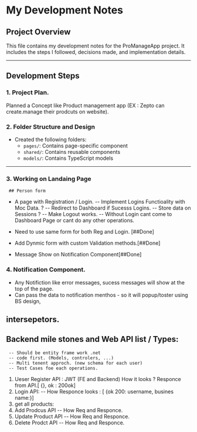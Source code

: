 # My Development Notes

## Project Overview
This file contains my development notes for the ProManageApp project. It includes the steps I followed, decisions made, and implementation details.

---

## Development Steps

### 1. Project Plan.
   Planned a Concept like Product management app (EX : Zepto can create.manage their prodcuts on website).


### 2. Folder Structure and Design
- Created the following folders:
  - `pages/`: Contains page-specific component 
  - `shared/`: Contains reusable components 
  - `models/`: Contains TypeScript models 

---

### 3. Working on Landaing Page
     ## Person form 
  - A page with Registration / Login.
      -- Implement Logins Functioality with Moc Data. ?
      -- Redirect to Dashboard if Sucesss Logins.
      -- Store data on Sessions ? 
      -- Make Logout works.
      -- Without Login cant come to Dashboard Page or cant do any other operations.

  - Need to use same form for both Reg and Login. [##Done]
  - Add Dynmic form with custom Validation methods.[##Done]
  - Message Show on Notification Component[##Done]

### 4. Notification Component.
   - Any Notifiction like error messages, sucess messages will show at the top of the page.
   - Can pass the data to notification menthos - so it will popup/toster using BS design,
## intersepetors.

## Backend mile stones and Web API list / Types:
     -- Should be entity frame work .net
     -- code first. (Models, controlers, ...)
     -- Multi tenent approch. (new schema for each user)
     -- Test Cases foe each operations.
   1) Ueser Register API :
       JWT (FE and Backend)
       How it looks ?
       Responce from API.[ {}, ok : 200ok]
   2) Login API: -- How Responce looks : [ {ok 200: username, busines name:}]
   3) get all products: 
   4) Add Prodcus API -- How Req and Responce.
   5) Update Product API -- How Req and Responce.
   6) Delete Prodct API -- How Req and Responce.

